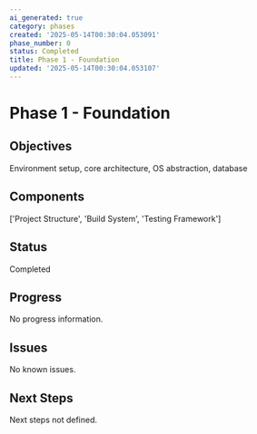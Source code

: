 ```yaml
---
ai_generated: true
category: phases
created: '2025-05-14T00:30:04.053091'
phase_number: 0
status: Completed
title: Phase 1 - Foundation
updated: '2025-05-14T00:30:04.053107'
---
```


# Phase 1 - Foundation

## Objectives
Environment setup, core architecture, OS abstraction, database

## Components
['Project Structure', 'Build System', 'Testing Framework']

## Status
Completed

## Progress
No progress information.

## Issues
No known issues.

## Next Steps
Next steps not defined.
